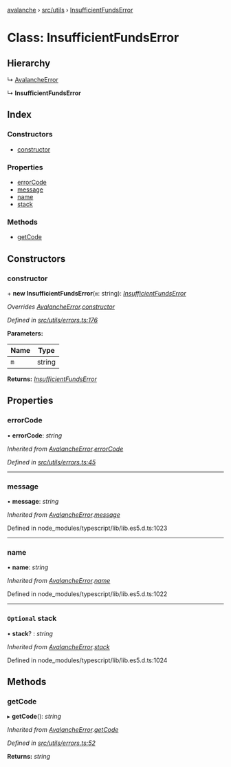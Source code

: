 [avalanche](../README.md) › [src/utils](../modules/src_utils.md) › [InsufficientFundsError](src_utils.insufficientfundserror.md)

# Class: InsufficientFundsError

## Hierarchy

  ↳ [AvalancheError](src_utils.avalancheerror.md)

  ↳ **InsufficientFundsError**

## Index

### Constructors

* [constructor](src_utils.insufficientfundserror.md#constructor)

### Properties

* [errorCode](src_utils.insufficientfundserror.md#errorcode)
* [message](src_utils.insufficientfundserror.md#message)
* [name](src_utils.insufficientfundserror.md#name)
* [stack](src_utils.insufficientfundserror.md#optional-stack)

### Methods

* [getCode](src_utils.insufficientfundserror.md#getcode)

## Constructors

###  constructor

\+ **new InsufficientFundsError**(`m`: string): *[InsufficientFundsError](src_utils.insufficientfundserror.md)*

*Overrides [AvalancheError](src_utils.avalancheerror.md).[constructor](src_utils.avalancheerror.md#constructor)*

*Defined in [src/utils/errors.ts:176](https://github.com/ava-labs/avalanchejs/blob/8c220c6/src/utils/errors.ts#L176)*

**Parameters:**

Name | Type |
------ | ------ |
`m` | string |

**Returns:** *[InsufficientFundsError](src_utils.insufficientfundserror.md)*

## Properties

###  errorCode

• **errorCode**: *string*

*Inherited from [AvalancheError](src_utils.avalancheerror.md).[errorCode](src_utils.avalancheerror.md#errorcode)*

*Defined in [src/utils/errors.ts:45](https://github.com/ava-labs/avalanchejs/blob/8c220c6/src/utils/errors.ts#L45)*

___

###  message

• **message**: *string*

*Inherited from [AvalancheError](src_utils.avalancheerror.md).[message](src_utils.avalancheerror.md#message)*

Defined in node_modules/typescript/lib/lib.es5.d.ts:1023

___

###  name

• **name**: *string*

*Inherited from [AvalancheError](src_utils.avalancheerror.md).[name](src_utils.avalancheerror.md#name)*

Defined in node_modules/typescript/lib/lib.es5.d.ts:1022

___

### `Optional` stack

• **stack**? : *string*

*Inherited from [AvalancheError](src_utils.avalancheerror.md).[stack](src_utils.avalancheerror.md#optional-stack)*

Defined in node_modules/typescript/lib/lib.es5.d.ts:1024

## Methods

###  getCode

▸ **getCode**(): *string*

*Inherited from [AvalancheError](src_utils.avalancheerror.md).[getCode](src_utils.avalancheerror.md#getcode)*

*Defined in [src/utils/errors.ts:52](https://github.com/ava-labs/avalanchejs/blob/8c220c6/src/utils/errors.ts#L52)*

**Returns:** *string*
